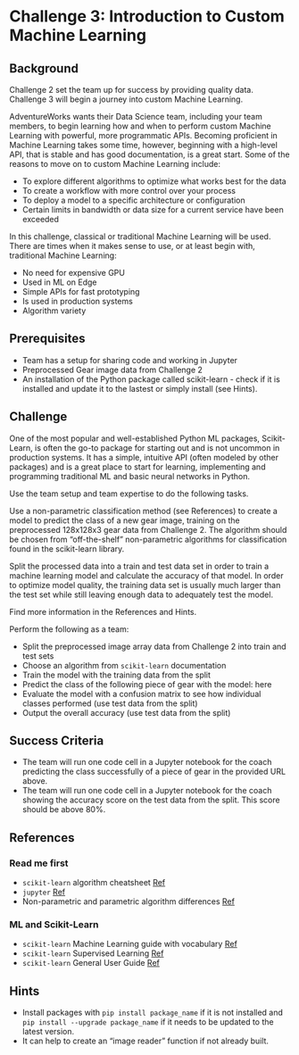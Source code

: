 # Challenge 3: Introduction to Custom Machine Learning

## Background

Challenge 2 set the team up for success by providing quality data. Challenge 3 will begin a journey into custom Machine Learning.

AdventureWorks wants their Data Science team, including your team members, to begin learning how and when to perform custom Machine Learning with powerful, more programmatic APIs. Becoming proficient in Machine Learning takes some time, however, beginning with a high-level API, that is stable and has good documentation, is a great start. Some of the reasons to move on to custom Machine Learning include:

* To explore different algorithms to optimize what works best for the data
* To create a workflow with more control over your process
* To deploy a model to a specific architecture or configuration
* Certain limits in bandwidth or data size for a current service have been exceeded

In this challenge, classical or traditional Machine Learning will be used. There are times when it makes sense to use, or at least begin with, traditional Machine Learning:

* No need for expensive GPU
* Used in ML on Edge
* Simple APIs for fast prototyping
* Is used in production systems
* Algorithm variety

## Prerequisites

* Team has a setup for sharing code and working in Jupyter
* Preprocessed Gear image data from Challenge 2
* An installation of the Python package called scikit-learn - check if it is installed and update it to the lastest or simply install (see Hints).

## Challenge

One of the most popular and well-established Python ML packages, Scikit-Learn, is often the go-to package for starting out and is not uncommon in production systems. It has a simple, intuitive API (often modeled by other packages) and is a great place to start for learning, implementing and programming traditional ML and basic neural networks in Python.

Use the team setup and team expertise to do the following tasks.

Use a non-parametric classification method (see References) to create a model to predict the class of a new gear image, training on the preprocessed 128x128x3 gear data from Challenge 2. The algorithm should be chosen from “off-the-shelf” non-parametric algorithms for classification found in the scikit-learn library.

Split the processed data into a train and test data set in order to train a machine learning model and calculate the accuracy of that model. In order to optimize model quality, the training data set is usually much larger than the test set while still leaving enough data to adequately test the model.

Find more information in the References and Hints.

Perform the following as a team:

* Split the preprocessed image array data from Challenge 2 into train and test sets
* Choose an algorithm from ```scikit-learn``` documentation
* Train the model with the training data from the split
* Predict the class of the following piece of gear with the model: here
* Evaluate the model with a confusion matrix to see how individual classes performed (use test data from the split)
* Output the overall accuracy (use test data from the split)

## Success Criteria

* The team will run one code cell in a Jupyter notebook for the coach predicting the class successfully of a piece of gear in the provided URL above.
* The team will run one code cell in a Jupyter notebook for the coach showing the accuracy score on the test data from the split. This score should be above 80%.

## References

### Read me first

* ```scikit-learn``` algorithm cheatsheet [Ref](http://scikit-learn.org/stable/index.html)
* ```jupyter``` [Ref](https://jupyter.readthedocs.io/en/latest/running.html)
* Non-parametric and parametric algorithm differences [Ref](https://sebastianraschka.com/faq/docs/parametric_vs_nonparametric.html)

### ML and Scikit-Learn

* ```scikit-learn``` Machine Learning guide with vocabulary [Ref](http://scikit-learn.org/stable/tutorial/basic/tutorial.html#introduction)
* ```scikit-learn``` Supervised Learning [Ref](http://scikit-learn.org/stable/tutorial/statistical_inference/supervised_learning.html)
* ```scikit-learn``` General User Guide [Ref](http://scikit-learn.org/stable/user_guide.html)

## Hints

* Install packages with ```pip install package_name``` if it is not installed and ```pip install --upgrade package_name``` if it needs to be updated to the latest version.
* It can help to create an “image reader” function if not already built.